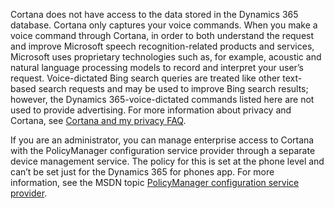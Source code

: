 Cortana does not have access to the data stored in the Dynamics 365 database. Cortana only captures your voice commands. When you make a voice command through Cortana, in order to both understand the request and improve Microsoft speech recognition-related products and services, Microsoft uses proprietary technologies such as, for example, acoustic and natural language processing models to record and interpret your user’s request. Voice-dictated Bing search queries are treated like other text-based search requests and may be used to improve Bing search results; however, the Dynamics 365-voice-dictated commands listed here are not used to provide advertising. For more information about privacy and Cortana, see [Cortana and my privacy FAQ](http://www.windowsphone.com/how-to/wp8/cortana/cortana-and-my-privacy-faq).  
  
 If you are an administrator, you can manage enterprise access to Cortana with the PolicyManager configuration service provider through a separate device management service. The policy for this is set at the phone level and can’t be set just for the Dynamics 365 for phones app. For more information, see the MSDN topic [PolicyManager configuration service provider](https://msdn.microsoft.com/library/dn499739.aspx).